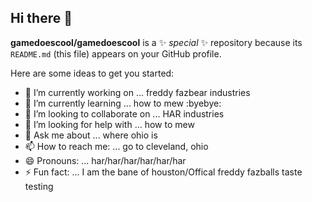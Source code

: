 ## Hi there 👋

**gamedoescool/gamedoescool** is a ✨ _special_ ✨ repository because its `README.md` (this file) appears on your GitHub profile.

Here are some ideas to get you started:

- 🔭 I’m currently working on ... freddy fazbear industries
- 🌱 I’m currently learning ... how to mew :byebye:
- 👯 I’m looking to collaborate on ... HAR industries
- 🤔 I’m looking for help with ... how to mew
- 💬 Ask me about ... where ohio is
- 📫 How to reach me: ... go to cleveland, ohio
- 😄 Pronouns: ... har/har/har/har/har/har
- ⚡ Fun fact: ... I am the bane of houston/Offical freddy fazballs taste testing

